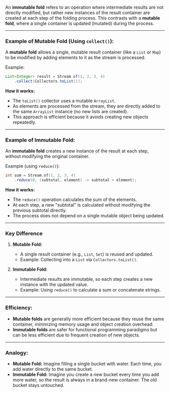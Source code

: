 An **immutable fold** refers to an operation where intermediate results are not directly modified, but rather new instances of the result container are created at each step of the folding process. This contrasts with a **mutable fold**, where a single container is updated (mutated) during the process.

---

### **Example of Mutable Fold (Using `collect()`):**
A **mutable fold** allows a single, mutable result container (like a `List` or `Map`) to be modified by adding elements to it as the stream is processed.

Example:
```java
List<Integer> result = Stream.of(1, 2, 3, 4)
    .collect(Collectors.toList());
```

**How it works:**
- The `toList()` collector uses a mutable `ArrayList`.
- As elements are processed from the stream, they are directly added to the same `ArrayList` instance (no new lists are created).
- This approach is efficient because it avoids creating new objects repeatedly.

---

### **Example of Immutable Fold:**
An **immutable fold** creates a new instance of the result at each step, without modifying the original container.

Example (using `reduce()`):
```java
int sum = Stream.of(1, 2, 3, 4)
    .reduce(0, (subtotal, element) -> subtotal + element);
```

**How it works:**
- The `reduce()` operation calculates the sum of the elements.
- At each step, a new "subtotal" is calculated without modifying the previous subtotal directly.
- The process does not depend on a single mutable object being updated.

---

### **Key Difference**
1. **Mutable Fold:**
    - A single result container (e.g., `List`, `Set`) is reused and updated.
    - Example: Collecting into a `List` via `Collectors.toList()`.

2. **Immutable Fold:**
    - Intermediate results are immutable, so each step creates a new instance with the updated value.
    - Example: Using `reduce()` to calculate a sum or concatenate strings.

---

### **Efficiency:**
- **Mutable folds** are generally more efficient because they reuse the same container, minimizing memory usage and object creation overhead.
- **Immutable folds** are safer for functional programming paradigms but can be less efficient due to frequent creation of new objects.

---

### **Analogy:**
- **Mutable Fold:** Imagine filling a single bucket with water. Each time, you add water directly to the same bucket.
- **Immutable Fold:** Imagine you create a new bucket every time you add more water, so the result is always in a brand-new container. The old bucket stays untouched.